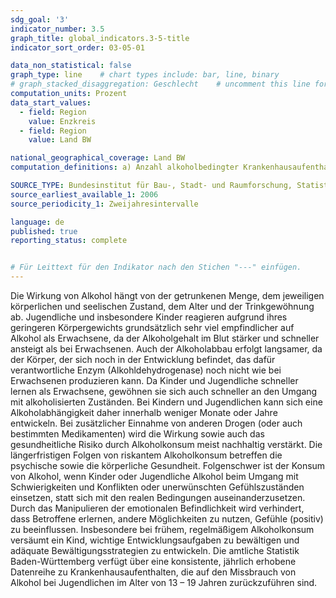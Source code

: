 ```yaml
---
sdg_goal: '3'
indicator_number: 3.5
graph_title: global_indicators.3-5-title 
indicator_sort_order: 03-05-01

data_non_statistical: false
graph_type: line    # chart types include: bar, line, binary
# graph_stacked_disaggregation: Geschlecht    # uncomment this line for stacked bars. eplace "Geschlecht" with the field of aggregation.
computation_units: Prozent
data_start_values:
  - field: Region
    value: Enzkreis
  - field: Region
    value: Land BW

national_geographical_coverage: Land BW
computation_definitions: a) Anzahl alkoholbedingter Krankenhausaufenthalte bei Jungen je 1.000 Einwohner (13 – 19 Jahre) <br> b) Anzahl alkoholbedingter Krankenhausaufenthalte bei Mädchen je 1.000 Einwohnerinnen (13 – 19 Jahre)

SOURCE_TYPE: Bundesinstitut für Bau-, Stadt- und Raumforschung, Statistisches Landesamt BW
source_earliest_available_1: 2006
source_periodicity_1: Zweijahresintervalle

language: de   
published: true
reporting_status: complete


# Für Leittext für den Indikator nach den Stichen "---" einfügen.
---
```


Die Wirkung von Alkohol hängt von der getrunkenen Menge, dem jeweiligen körperlichen und seelischen Zustand, dem Alter und der Trinkgewöhnung ab. Jugendliche und insbesondere Kinder reagieren aufgrund ihres geringeren Körpergewichts grundsätzlich sehr viel empfindlicher auf Alkohol als Erwachsene, da der Alkoholgehalt im Blut stärker und schneller ansteigt als bei Erwachsenen. Auch der Alkoholabbau erfolgt langsamer, da der Körper, der sich noch in der Entwicklung befindet, das dafür verantwortliche Enzym (Alkohldehydrogenase) noch nicht wie bei Erwachsenen produzieren kann. Da Kinder und Jugendliche schneller lernen als Erwachsene, gewöhnen sie sich auch schneller an den Umgang mit alkoholisierten Zuständen. Bei Kindern und Jugendlichen kann sich eine Alkoholabhängigkeit daher innerhalb weniger Monate oder Jahre entwickeln. Bei zusätzlicher Einnahme von anderen Drogen (oder auch bestimmten Medikamenten) wird die Wirkung sowie auch das gesundheitliche Risiko durch Alkoholkonsum meist nachhaltig verstärkt. Die längerfristigen Folgen von riskantem Alkoholkonsum betreffen die psychische sowie die körperliche Gesundheit. Folgenschwer ist der Konsum von Alkohol, wenn Kinder oder Jugendliche Alkohol beim Umgang mit Schwierigkeiten und Konflikten oder unerwünschten Gefühlszuständen einsetzen, statt sich mit den realen Bedingungen auseinanderzusetzen. Durch das Manipulieren der emotionalen Befindlichkeit wird verhindert, dass Betroffene erlernen, andere Möglichkeiten zu nutzen, Gefühle (positiv) zu beeinflussen. Insbesondere bei frühem, regelmäßigem Alkoholkonsum versäumt ein Kind, wichtige Entwicklungsaufgaben zu bewältigen und adäquate Bewältigungsstrategien zu entwickeln.
Die amtliche Statistik Baden-Württemberg verfügt über eine konsistente, jährlich erhobene Datenreihe zu Krankenhausaufenthalten, die auf den Missbrauch von Alkohol bei Jugendlichen im Alter von 13 – 19 Jahren zurückzuführen sind.